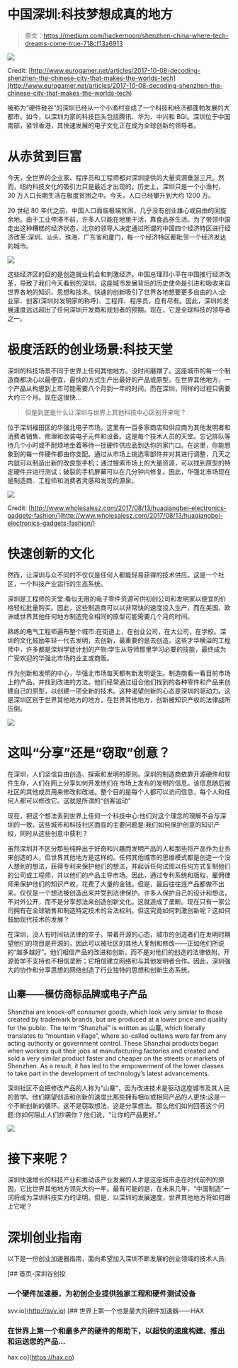 # 中国深圳:科技梦想成真的地方

> 原文：<https://medium.com/hackernoon/shenzhen-china-where-tech-dreams-come-true-718cf13a6913>

![](img/dc724d5313688ee6eba1ab6fa07b0f25.png)

Credit: [http://www.eurogamer.net/articles/2017-10-08-decoding-shenzhen-the-chinese-city-that-makes-the-worlds-tech](http://www.eurogamer.net/articles/2017-10-08-decoding-shenzhen-the-chinese-city-that-makes-the-worlds-tech)

被称为“硬件硅谷”的深圳已经从一个小渔村变成了一个科技和经济都蓬勃发展的大都市。如今，以深圳为家的科技巨头包括腾讯、华为、中兴和 BGI。深圳位于中国南部，紧邻香港，其快速发展的电子文化正在成为全球创新的领导者。

# 从赤贫到巨富

今天，全世界的企业家、程序员和工程师都对深圳提供的大量资源垂涎三尺。然而，纽约科技文化的吸引力只是最近才出现的。历史上，深圳只是一个小渔村，30 万人口长期生活在极度贫困之中。今天，人口已经攀升到大约 1200 万。

20 世纪 80 年代之前，中国人口面临极端贫困，几乎没有创业雄心或自由的回旋余地。由于工业停滞不前，许多人只能在地里干活，靠食品券生活。为了带领中国走出这种糟糕的经济状态，北京的领导人决定通过所谓的中国四个经济特区进行经济改革:深圳、汕头、珠海、广东省和厦门，每一个经济特区都毗邻一个经济发达的城市。

![](img/ff670e6c0fa17dc06703fd9cf82302c5.png)

这些经济区的目的是创造就业机会和刺激经济。中国总理邓小平在中国推行经济改革，导致了我们今天看到的深圳。这座城市发展背后的历史使命是引进和吸收来自世界各地的知识、思想和技术。快速的创新吸引了世界各地想要更多自由的人:企业家、创客(深圳对发明家的称呼)、工程师、程序员，应有尽有。因此，深圳的发展速度远远超出了任何深圳开发商和规划者的预期。现在，它是全球科技的领导者之一。

# 极度活跃的创业场景:科技天堂

深圳的科技场景不同于世界上任何其他地方。没时间磨蹭了。这座城市的每一个制造商都决心以最便宜、最快的方式生产出最好的产品或原型。在世界其他地方，一个产品从构思到上市可能需要八个月到一年的时间，而在深圳，同样的过程只需要大约三个月。现在这很快…

> 但是到底是什么让深圳与世界上其他科技中心区别开来呢？

位于深圳福田区的华强北电子市场。这里有一百多家商店和供应商为其他发明者和消费者销售、修理和改装电子元件和设备。这是每个技术人员的天堂。忘记排队等待几个小时或不耐烦地坐着等待一批硬件供应品到达你的家门口。在这里，你能想象到的每一件硬件都由你支配。通过从市场上挑选零部件并对其进行调整，几天之内就可以制造出新的改良型手机；通过搜索市场上的大量资源，可以找到原型的特定硬件并进行测试；破裂的手机屏幕可以在几分钟内修复。因此，华强北市场现在是制造商、工程师和消费者灵感和发现的源泉。

![](img/2bc63a042f9d6b3916622d4fc33850a5.png)

Credit: [http://www.wholesalesz.com/2017/08/13/huaqiangbei-electronics-gadgets-fashion/](http://www.wholesalesz.com/2017/08/13/huaqiangbei-electronics-gadgets-fashion/)

# 快速创新的文化

然而，让深圳与众不同的不仅仅是任何人都能轻易获得的技术供应。这是一个社区，一个科技产业运行的生态系统。

深圳是工程师的天堂:看似无限的电子零件资源可供初创公司和发明家以便宜的价格轻松批量购买。因此，这些制造商可以以非常快的速度投入生产，而在美国、欧洲或世界其他任何地方制造完全相同的原型可能需要几个月的时间。

熟练的电气工程师遍布整个城市:在街道上，在创业公司，在大公司，在学校。深圳的文化鼓励年轻一代去发明，去创新，最重要的是去创造。这些才华横溢的工程师中，许多都是深圳学徒计划的产物:学生从导师那里学习必要的技能，最终成为广受欢迎的华强北市场的业主或商贩。

作为创新和发明的中心，华强北市场每天都有新发明诞生。制造商看一看目前市场上的产品，并找到改进的方法。他们经常通过组合他们找到的各种零件和产品来创建自己的原型，以创建一项全新的技术。这种渴望创新的心态是深圳的驱动力。这是深圳区别于世界其他地方的地方，在世界其他地方，创新被知识产权的法律战所压倒。

![](img/f94aa3518bfa322bacabec92666a09f9.png)

# 这叫“分享”还是“窃取”创意？

在深圳，人们坚信自由创造、探索和发明的原则。深圳的制造商依靠开源硬件和软件生存，人们在网上分享如何开发他们在市场上发布的发明的信息。该信息随后被社区的其他成员用来修改和改进。整个目的是每个人都可以访问信息，每个人和任何人都可以修改它。这就是所谓的“创客运动”

现在，把这个想法丢到世界上任何一个科技中心:他们对这个理念的理解不会与深圳的一致。这些城市和科技社区面临的主要问题是:我们如何保护创意的知识产权，同时从这些创意中获利？

虽然深圳并不区分那些纯粹出于好奇和兴趣而发明产品的人和那些将产品作为业务来创造的人，但世界其他地方是这样的。任何其他城市的思维模式都是创造一个没人想到的想法，获得专利来保护他们的想法，并起诉任何试图以任何方式复制他们的公司或工程师，并以他们的产品主导市场。因此，通过专利系统和版权，雇佣律师来保护他们的知识产权，花费了大量的金钱。但是，最后往往连产品都做不出来。仅仅是一个想法被创造出来并受到法律保护。许多人保护自己的设计和想法，不对外公开，而不是分享想法来创造创新文化。这就造成了垄断。现在只有一家公司拥有在全球销售和制造特定技术的合法权利。但这究竟如何刺激创新呢？这如何鼓励现代技术的发展？

在深圳，没人有时间钻法律的空子。带着开源的心态，城市的创造者们在发明时期望他们的项目是开源的，因此可以被社区的其他人复制和修改——正如他们所说的“越多越好”。他们相信产品的改进和创新，而不是对他们的创造的法律依附。开源哲学不支持也不相信垄断；它相信建立网络和与其他发明者合作。因此，深圳强大的协作和分享思想的网络创造了行业独特的思想和创新生态系统。

## 山寨——模仿商标品牌或电子产品

Shanzhai are knock-off consumer goods, which look very similar to those created by trademark brands, but are produced at a lower price and quality for the public. The term “Shanzhai” is written as 山寨, which literally translates to “mountain village”, where so-called outlaws were far from any acting authority or government control. These Shanzhai products began when workers quit their jobs at manufacturing factories and created and sold a very similar product faster and cheaper on the streets or markets of Shenzhen. As a result, it has led to the empowerment of the lower classes to take part in the development of technology’s latest advancements.

深圳社区不会把修改产品的人称为“山寨”，因为改进技术是驱动这座城市及其人民的哲学。他们期望创造和创新的速度比那些拥有相似或相同产品的人更快:这是一个不断创新的循环。这不是窃取想法，这是分享想法。那么他们如何回答这个问题:你如何阻止人们抄袭你？他们说，“让你的产品更好。”

![](img/65ecf2690a47d16e2e3c7e113c5455a4.png)

# 接下来呢？

深圳快速增长的科技产业和推动该产业发展的人才是这座城市走在时代前列的原因，它比世界其他地方领先大约一年。最有可能的是，在未来几年，“中国制造”一词将成为深圳科技实力的证明。但是，以深圳的发展速度，世界其他地方将如何跟上它呢？

# 深圳创业指南

以下是一份创业加速器指南，面向希望加入深圳不断发展的创业领域的技术人员:

 [## 首页-深圳谷创投

### 一个硬件加速器，为初创企业提供独家工程和硬件测试设备

svv.io](http://svv.io) [](https://hax.co) [## 世界上第一个也是最大的硬件加速器——HAX

### 在世界上第一个和最多产的硬件的帮助下，以超快的速度构建、推出和运送您的产品…

hax.co](https://hax.co)